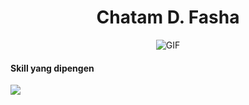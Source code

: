 <h1 align="center">Chatam D. Fasha</h1>
<p align="center">
  <img src="https://media4.giphy.com/media/v1.Y2lkPTc5MGI3NjExZnR6Ym9qYWRsbHlpMnh2cXl0bjU1eWlkeDQ1YTB1YXM1eDVlNXR0eSZlcD12MV9pbnRlcm5hbF9naWZfYnlfaWQmY3Q9Zw/z7wIVXPnpm1DiJDdsU/giphy.gif" alt="GIF" />
</p>

#### Skill yang dipengen
<!-- <img src="#" alt="GIF" /> -->
<p align="left">
  <a href="https://skillicons.dev">
    <img src="https://skillicons.dev/icons?i=git,flutter,docker,gradle,html,css,tailwind,php,js,laravel,mysql,nginx,nextjs,nodejs,react," />
  </a>
</p>
<!-- ### 👨‍💻 About Me (●'◡'●)
- 😎 I'm Asa
- 🌱 I'm studying College of Informatics and Computer Management (S1) at El Rahma Yogyakarta
- 🔭 Watch my project [Website Link](https://asasama.github.io/)
- 💬 I'm member of web programing unpas -->


<!-- ### 📫 How to reach me
- 👩‍💻 [Facebook](https://facebook.com/shaaichi)
- 📷 [Instagram](https://www.instagram.com/shath.fa) -->

<!-- ### Statistics my github
<img src="https://komarev.com/ghpvc/?username=chattisvia&label=Profile%20views&color=0e75b6&style=flat" alt="chattisvia" />
<img alt="stats" src="https://github-readme-stats.vercel.app/api?username=chattisvia&count_private=true&show_icons=true&show_icons=true&theme=dracula" />
<img id="most" style="margin-bottom: 55px;" src="https://github-readme-stats.vercel.app/api/top-langs/?username=chattisvia&layout=compact&langs_count=10&show_icons=true&theme=dracula" />

### Make me a friend by adding me on discord
<a href="https://discord.com/users/936464136911585330"><img src="https://lanyard-profile-readme.vercel.app/api/936464136911585330" alt="Discord" /></a> -->

<!--
**chattisvia/chattisvia** is a ✨ _special_ ✨ repository because its `README.md` (this file) appears on your GitHub profile.

Here are some ideas to get you started:

- 🔭 I’m currently working on ...
- 🌱 I’m currently learning ...
- 👯 I’m looking to collaborate on ...
- 🤔 I’m looking for help with ...
- 💬 Ask me about ...
- 📫 How to reach me: ...
- 😄 Pronouns: ...
- ⚡ Fun fact: ...
-->
